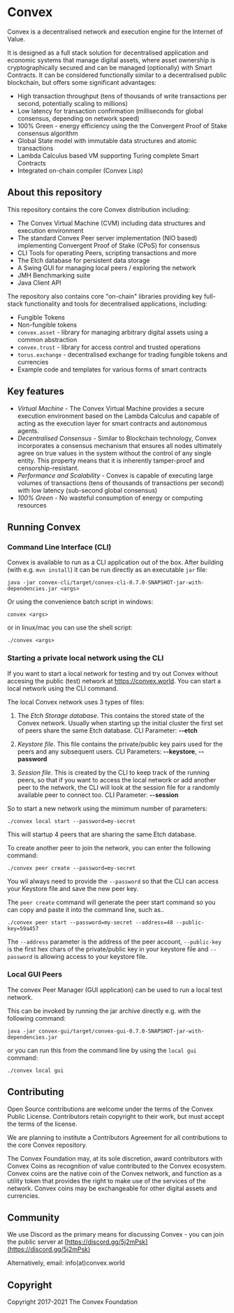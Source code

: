 # Convex

Convex is a decentralised network and execution engine for the Internet of Value.

It is designed as a full stack solution for decentralised application and economic systems that manage digital assets, where asset ownership is cryptographically secured and can be managed (optionally) with Smart Contracts. It can be considered functionally similar to a decentralised public blockchain, but offers some significant advantages:

- High transaction throughput (tens of thousands of write transactions per second, potentially scaling to millions)
- Low latency for transaction confirmation (milliseconds for global consensus, depending on network speed)
- 100% Green - energy efficiency using the the Convergent Proof of Stake consensus algorithm
- Global State model with immutable data structures and atomic transactions
- Lambda Calculus based VM supporting Turing complete Smart Contracts
- Integrated on-chain compiler (Convex Lisp)

## About this repository

This repository contains the core Convex distribution including:

- The Convex Virtual Machine (CVM) including data structures and execution environment
- The standard Convex Peer server implementation (NIO based) implementing Convergent Proof of Stake (CPoS) for consensus
- CLI Tools for operating Peers, scripting transactions and more
- The Etch database for persistent data storage
- A Swing GUI for managing local peers / exploring the network
- JMH Benchmarking suite
- Java Client API

The repository also contains core "on-chain" libraries providing key full-stack functionality and tools for decentralised applications, including:

- Fungible Tokens
- Non-fungible tokens
- `convex.asset` - library for managing arbitrary digital assets using a common abstraction
- `convex.trust` - library for access control and trusted operations
- `torus.exchange` - decentralised exchange for trading fungible tokens and currencies
- Example code and templates for various forms of smart contracts

## Key features

* *Virtual Machine* - The Convex Virtual Machine provides a secure execution environment based on the Lambda Calculus and capable of acting as the execution layer for smart contracts and autonomous agents.
* *Decentralised Consensus* - Similar to Blockchain technology, Convex incorporates a consensus mechanism that ensures all nodes ultimately agree on true values in the system without the control of any single entity. This property means that it is inherently tamper-proof and censorship-resistant.
* *Performance and Scalability* - Convex is capable of executing large volumes of transactions (tens of thousands of transactions per second) with low latency (sub-second global consensus)
* *100% Green* - No wasteful consumption of energy or computing resources

## Running Convex

### Command Line Interface (CLI)

Convex is available to run as a CLI application out of the box. After building (with e.g. `mvn install`) it can be run directly as an executable `jar` file:

```
java -jar convex-cli/target/convex-cli-0.7.0-SNAPSHOT-jar-with-dependencies.jar <args>
```

Or using the convenience batch script in windows:

```
convex <args>
```

or in linux/mac you can use the shell script:

```
./convex <args>
```

### Starting a private local network using the CLI

If you want to start a local network for testing and try out Convex without accesing the public (test) network at https://convex.world. You can start a local network using the CLI command.

The local Convex network uses 3 types of files:

1. The *Etch Storage database*. This contains the stored state of the Convex network. Usually when starting up the initial cluster the first set of peers share the same Etch database. CLI Parameter: **--etch**

2. *Keystore file*. This file contains the private/public key pairs used for the peers and any subsequent users. CLI Parameters: **--keystore**, **--password**

3. *Session file*. This is created by the CLI to keep track of the running peers, so that if you want to access the local network or add another peer to the network, the CLI will look at the session file for a randomly available peer to connect too. CLI Parameter: **--session**


So to start a new network using the mimimum number of parameters:

```
./convex local start --password=my-secret
```

This will startup 4 peers that are sharing the same Etch database.

To create another peer to join the network, you can enter the following command:

```
./convex peer create --password=my-secret
```
You wil always need to provide the `--password` so that the CLI can access your Keystore file and save the new peer key.

The `peer create` command will generate the peer start command so you can copy and paste it into the command line, such as..

```
./convex peer start --password=my-secret --address=48 --public-key=59a457
```

The `--address` parameter is the address of the peer account, `--public-key` is the first hex chars of the private/public key in your keystore file and `--password` is allowing access to your keystore file.



### Local GUI Peers

The convex Peer Manager (GUI application) can be used to run a local test network.

This can be invoked by running the jar archive directly e.g. with the following command:

`java -jar convex-gui/target/convex-gui-0.7.0-SNAPSHOT-jar-with-dependencies.jar`

or you can run this from the command line by using the `local gui` command:

```
./convex local gui
```


## Contributing

Open Source contributions are welcome under the terms of the Convex Public License. Contributors retain copyright to their work, but must accept the terms of the license.

We are planning to institute a Contributors Agreement for all contributions to the core Convex repository.

The Convex Foundation may, at its sole discretion, award contributors with Convex Coins as recognition of value contributed to the Convex ecosystem. Convex coins are the native coin of the Convex network, and function as a utility token that provides the right to make use of the services of the network. Convex coins may be exchangeable for other digital assets and currencies.

## Community

We use Discord as the primary means for discussing Convex - you can join the public server at [https://discord.gg/5j2mPsk](https://discord.gg/5j2mPsk)

Alternatively, email: info(at)convex.world

## Copyright

Copyright 2017-2021 The Convex Foundation
